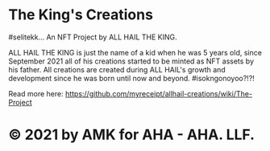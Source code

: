 # The King's Creations

#selitekk... An NFT Project by ALL HAIL THE KING.

ALL HAIL THE KING is just the name of a kid when he was 5 years old, since September 2021 all of his creations started to be minted as NFT assets by his father. All creations are created during ALL HAIL's growth and development since he was born until now and beyond. #isokngonoyoo?!?!

Read more here:
https://github.com/myreceipt/allhail-creations/wiki/The-Project

# © 2021 by AMK for AHA - AHA. LLF.

